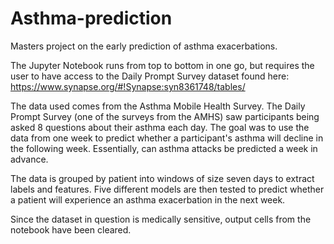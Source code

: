 # Asthma-prediction
Masters project on the early prediction of asthma exacerbations.

The Jupyter Notebook runs from top to bottom in one go, but requires the user to have access to the Daily Prompt Survey dataset found here: https://www.synapse.org/#!Synapse:syn8361748/tables/

The data used comes from the Asthma Mobile Health Survey. The Daily Prompt Survey (one of the surveys from the AMHS) saw participants being asked 8 questions about their asthma each day. The goal was to use the data from one week to predict whether a participant's asthma will decline in the following week. Essentially, can asthma attacks be predicted a week in advance.

The data is grouped by patient into windows of size seven days to extract labels and features. Five different models are then tested to predict whether a patient will experience an asthma exacerbation in the next week.

Since the dataset in question is medically sensitive, output cells from the notebook have been cleared.
